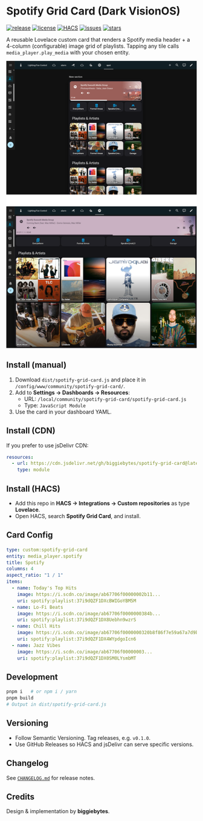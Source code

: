 # Spotify Grid Card (Dark VisionOS)

[![release](https://img.shields.io/github/v/release/biggiebytes/spotify-grid-card?include_prereleases&sort=semver)](https://github.com/biggiebytes/spotify-grid-card/releases)
[![license](https://img.shields.io/github/license/biggiebytes/spotify-grid-card)](LICENSE)
[![HACS](https://img.shields.io/badge/HACS-Custom-41BDF5.svg)](https://hacs.xyz/)
[![issues](https://img.shields.io/github/issues/biggiebytes/spotify-grid-card)](https://github.com/biggiebytes/spotify-grid-card/issues)
[![stars](https://img.shields.io/github/stars/biggiebytes/spotify-grid-card?style=social)](https://github.com/biggiebytes/spotify-grid-card)

A reusable Lovelace custom card that renders a Spotify media header + a 4-column (configurable) image grid of playlists. Tapping any tile calls `media_player.play_media` with your chosen entity.

![Spotify Grid Card main](Home-assist2.png)
![Spotify Grid Card alt view](Homeassist1.png)


## Install (manual)
1. Download `dist/spotify-grid-card.js` and place it in `/config/www/community/spotify-grid-card/`.
2. Add to **Settings -> Dashboards -> Resources**:
   - URL: `/local/community/spotify-grid-card/spotify-grid-card.js`
   - Type: `JavaScript Module`
3. Use the card in your dashboard YAML.

## Install (CDN)
If you prefer to use jsDelivr CDN:
```yaml
resources:
  - url: https://cdn.jsdelivr.net/gh/biggiebytes/spotify-grid-card@latest/dist/spotify-grid-card.js
    type: module
```

## Install (HACS)
- Add this repo in **HACS -> Integrations -> Custom repositories** as type **Lovelace**.
- Open HACS, search **Spotify Grid Card**, and install.

## Card Config
```yaml
type: custom:spotify-grid-card
entity: media_player.spotify
title: Spotify
columns: 4
aspect_ratio: "1 / 1"
items:
  - name: Today's Top Hits
    image: https://i.scdn.co/image/ab67706f00000002b11...
    uri: spotify:playlist:37i9dQZF1DXcBWIGoYBM5M
  - name: Lo-Fi Beats
    image: https://i.scdn.co/image/ab67706f0000000384b...
    uri: spotify:playlist:37i9dQZF1DX8Uebhn9wzrS
  - name: Chill Hits
    image: https://i.scdn.co/image/ab67706f0000000320b8f86f7e59a67a7d9b5b57
    uri: spotify:playlist:37i9dQZF1DX4WYpdgoIcn6
  - name: Jazz Vibes
    image: https://i.scdn.co/image/ab67706f00000003...
    uri: spotify:playlist:37i9dQZF1DX0SM0LYsmbMT
```

## Development
```bash
pnpm i   # or npm i / yarn
pnpm build
# Output in dist/spotify-grid-card.js
```

## Versioning
- Follow Semantic Versioning. Tag releases, e.g. `v0.1.0`.
- Use GitHub Releases so HACS and jsDelivr can serve specific versions.

## Changelog
See [`CHANGELOG.md`](CHANGELOG.md) for release notes.

## Credits
Design & implementation by **biggiebytes**.
